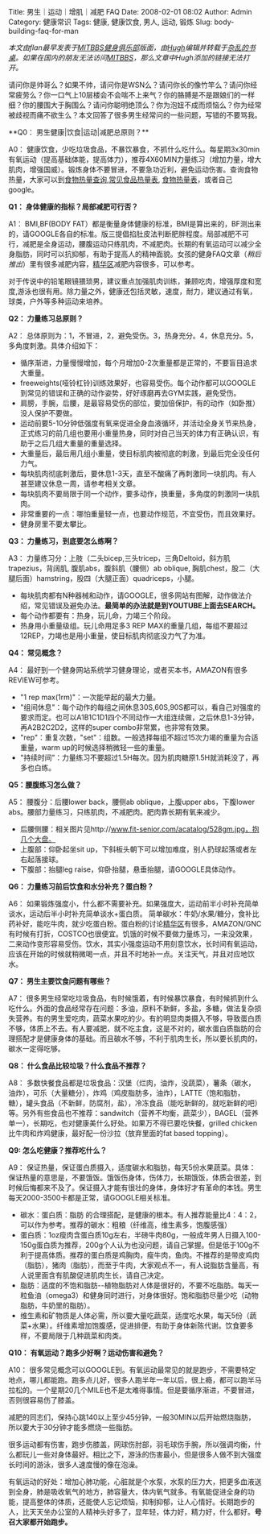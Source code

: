 Title: 男生｜运动｜增肌｜减肥 FAQ
Date: 2008-02-01 08:02
Author: Admin
Category: 健康常识
Tags: 健康, 健康饮食, 男人, 运动, 锻炼
Slug: body-building-faq-for-man

*本文由flan最早发表于[MITBBS健身俱乐部][]版面，由[Hugh][]编辑并转载于[杂乱的书桌][Hugh]。如果在国内的朋友无法访问[MITBBS][]，那么文章中Hugh添加的链接无法打开。*

请问你是帅哥么？如果不帅，请问你是WSN么？请问你长的像竹竿么？请问你经常疲劳么？你一口气上10层楼会不会喘不上来气？你的胳膊是不是跟娘们的一样细？你的腰围大于胸围么？请问你聪明绝顶么？你为泡妞不成而烦恼么？你为经常被歧视而痛不欲生么？本文回答了很多男生经常问的一些问题，写错的不要骂我。

</p>
**Q0： 男生健康|饮食|运动|减肥总原则？**

A0：
健康饮食，少吃垃圾食品，不暴饮暴食，不抓什么吃什么。每星期3x30min有氧运动（提高基础体能，提高体力），推荐4X60MIN力量练习（增加力量，增大肌肉，增强国威）。锻炼身体不要冒进，不要急功近利，避免运动伤害。查询食物热量，大家可以到[食物热量查询][],[常见食品热量表][],
[食物热量表][]，或者自己google。

</p>

**Q1： 身体健康的指标？局部减肥可行否？**

A1： BMI,BF(BODY
FAT）都是衡量身体健康的标准，BMI是算出来的，BF测出来的，请GOOGLE各自的标准。版三提倡掐肚皮法判断肥胖程度。局部减肥不可行，减肥是全身运动，腰腹运动只练肌肉，不减肥肉。长期的有氧运动可以减少全身脂肪，同时可以抗抑郁，有助于提高人的精神面貌。女孩的健身FAQ文章（*稍后推出*）里有很多减肥内容，[精华区][]减肥内容很多，可以参考。

对于传说中的铅笔眼镜猥琐男，建议重点加强肌肉训练，兼顾吃肉，增强厚度和宽度,游泳也很有用。除力量之外，健康还包括灵敏，速度，耐力，建议通过有氧，球类，户外等多种运动来培养。

</p>

**Q2： 力量练习总原则？**

A2：
总体原则为：1，不冒进，2，避免受伤。3，热身充分。4，休息充分。5，多角度刺激。具体介绍如下：

</p>

-   循序渐进，力量慢慢增加，每个月增加0-2次重量都是正常的，不要盲目追求大重量。
-   freeweights(哑铃杠铃)训练效果好，也容易受伤。每个动作都可以GOOGLE到常见的错误和正确的动作姿势，好好琢磨再去GYM实践，避免受伤。
-   肩膀，手腕，后腰，是最容易受伤的部位，要加倍保护，有的动作（如卧推）没人保护不要做。
-   运动前要5-10分钟低强度有氧来促进全身血液循环，并活动全身关节来热身，正式练习的前几组也要用小重量热身，同时对自己当天的体力有正确认识，有助于之后几组大重量的重量选择。
-   大重量后，最后用几组小重量，使目标肌肉被彻底的刺激，到最后完全没任何力气。
-   每块肌肉彻底刺激后，要休息1-3天，直至不酸痛了再刺激同一块肌肉。有人甚至建议休息一周，请参考相关文章。
-   每块肌肉不要局限于同一个动作，要多动作，换重量，多角度的刺激同一块肌肉。
-   非常重要的一点：哪怕重量轻一点，也要动作规范，不宜受伤，而且效果好。
-   健身房里不要太攀比。

</p>

**Q3： 力量练习，到底要怎么练啊？**

A3：
力量练习分：上肢（二头bicep,三头tricep，三角Deltoid，斜方肌trapezius，背阔肌,
腹肌abs，腹斜肌（腰侧）ab oblique,
胸肌chest，股二（大腿后面）hamstring，股四（大腿正面）quadriceps，小腿。

</p>

-   每块肌肉都有N种器械和动作，请GOOGLE，很多网站有图解，动作做法介绍，常见错误及避免办法。**最简单的办法就是到YOUTUBE上面去SEARCH。**
-   每个动作都要有：热身，玩儿命，力竭三个阶段。
-   热身用小重量级组。玩儿命用足多3 REP
    MAX的重量几组，每组不要超过12REP，力竭也是用小重量，使目标肌肉彻底没力气了为准。

</p>

</p>

**Q4： 常见概念？**

A4：
最好到一个健身网站系统学习健身理论，或者买本书，AMAZON有很多REVIEW可参考。

</p>

-   "1 rep max(1rm)"：一次能举起的最大力量。
-   "组间休息"：每个动作的每组之间休息30S,60S,90S都可以，看自己对强度的要求而定。也可以A1B1C1D1四个不同动作一大组连续做，之后休息1-3分钟，再A2B2C2D2，这样的super
    combo非常累，也非常有效果。
-   "rep"：重复次数，"set"：组数。一般选择每组不超过15次力竭的重量为合适重量，warm
    up的时候选择稍微轻一些的重量。
-   "持续时间”：力量练习不要超过1.5H每次。因为肌肉糖原1.5H就消耗没了，再多也白练。

</p>

**Q5：腰腹练习怎么做？**

A5： 腰腹分：后腰lower back，腰侧ab oblique，上腹upper abs，下腹lower
abs。腰部力量练习，只练肌肉，不减肥肉。肥肉靠长期有氧来减少。

</p>

-   后腰侧腰：相关图片见http://www.fit-senior.com/acatalog/528gm.jpg，抱几个大盘。
-   上腹部：仰卧起坐sit
    up，下斜板头朝下可以增加难度，别人扔球起落或者左右起落接球。
-   下腹部：抬腿leg raise，仰卧抬腿，悬垂抬腿，请GOOGLE具体动作。

</p>

**Q6： 力量练习前后饮食和水分补充？蛋白粉？**

A6：
如果锻炼强度小，什么都不需要补充。如果强度大，运动前半小时补充简单谈水，运动后半小时补充简单谈水+蛋白质。
简单碳水：牛奶/水果/糖分，食补比药补好，能吃牛肉，就少吃蛋白粉。蛋白粉的讨论[精华区][]有很多，AMAZON/GNC有时候有打折，COSTCO也很便宜。饥饿的时候不要做力量练习，一来没效果，二来动作变形容易受伤。饮水，其实小强度运动不用刻意饮水，长时间有氧运动，应该在开始的时候就稍微喝一点，并且不时地补一点。关注天气，并且对应地饮水。

</p>

**Q7： 男生主要饮食问题有哪些？**

A7：
很多男生经常吃垃圾食品，有时候饿着，有时候暴饮暴食，有时候抓到什么吃什么。外面的食品经常存在问题：多油，原料不新鲜，多盐，多糖，做法复杂损失营养。有的男生爱吃肉，蔬菜水果吃的少。有的明显肉类摄入不够，导致蛋白质不够，体质上不去。有人要减肥，就不吃主食，这是不对的，碳水蛋白质脂肪的合理搭配才是健康身体的基础。而且碳水不够，不利于肌肉生长，所以要长肌肉的，碳水一定得吃够。

</p>

**Q8： 什么食品比较垃圾？什么食品不推荐？**

A8：
多数快餐食品都是垃圾食品：汉堡（烂肉，油炸，没蔬菜），薯条（碳水，油炸），可乐（大量糖分），炸鸡（鸡皮脂肪多，油炸），LATTE（饱和脂肪，糖），罐头食品（不新鲜，防腐剂，盐），冷冻食品（能吃新鲜的，就吃新鲜的吧）等。另外有些食品也不推荐：sandwitch（营养不均衡，蔬菜少），BAGEL（营养单一），长期吃，也对健康美什么好处。如果万不得已要吃快餐，grilled
chicken比牛肉和炸鸡健康，最好配一份沙拉（放弃里面的fat based topping）。

</p>

**Q9: 怎么吃健康？推荐吃什么？**

A9：
保证热量，保证蛋白质摄入，适度碳水和脂肪，每天5份水果蔬菜。具体：保证热量的意思是，不要饿饭。饿饭伤身体，伤体力，长期饿饭，体质会很差，到时候后悔都来不及了。保证摄入才能有很壮的身体，身体好才有革命的本钱。男生每天2000-3500卡都是正常，请GOOGLE相关标准。

</p>

-   碳水：蛋白质：脂肪
    的合理搭配，是健康的根本。有人推荐能量比4：4：2，可以作为参考。推荐的碳水：粗粮（纤维高，维生素多，饱腹感强）
-   蛋白质：1oz瘦肉含蛋白质10g左右，半磅牛肉80g，一般成年男人日摄入100-150g蛋白质为推荐，200g个人认为也没问题，请自己掌握。但是低于100g不利于提高体质。推荐的蛋白质是鸡胸肉，瘦牛肉，鱼肉。不推荐的是带皮鸡肉（脂肪），猪肉（脂肪），而至于牛肉，大家观点不一，有人说脂肪含量高，有人说里面含有肌酸促进肌肉生长，请自己决定。
-   脂肪：适度的不饱和脂肪--植物脂肪对人体是很好的，不要不吃脂肪。每天一粒鱼油（omega3）和健身同时进行，对身体很好。饱和脂肪尽量少吃（动物脂肪，牛奶里的脂肪）。
-   维生素和矿物质是人体必需，所以要大量吃蔬菜，适度吃水果，每天5份（蔬菜+水果）。纤维素增加饱腹感，促进排便，有助于身体新陈代谢。饮食要多样，不要局限于几种蔬菜和肉类。

</p>

**Q10： 有氧运动？跑多少好啊？运动伤害和避免？**

A10：
很多常见概念可以GOOGLE到。有氧运动最常见的就是跑步，不需要特定地点，哪儿都能跑。跑多点儿好，很多人跑半年一年以后，很上瘾，都可以跑半马拉松的。一个星期20几个MILE也不是太难得事情。但是要循序渐进，不要冒进，否则很容易伤了膝盖。

</p>

减肥的同志们，保持心跳140以上至少45分钟，一般30MIN以后开始燃烧脂肪，所以要大于30分钟才能多燃烧一些脂肪。

</p>

很多运动都有伤害，跑步伤膝盖，网球伤肘部，羽毛球伤手腕，所以强调均衡，什么都玩儿一些对身体最好。相比之下，游泳的伤害最小，但是很多人做不到大强度长时间的游泳，很多人速度慢的像在泡澡。

</p>

有氧运动的好处：增加心肺功能，心脏就是个水泵，水泵的压力大，把更多血液送到全身，肺是吸收氧气的地方，肺容量大，体内氧气就多。有氧能促进全身的功能，提高整体的体质，还能使人忘记烦恼，抑制抑郁，让人心情好。长期跑步的人，比天天坐办公室的人精神头好多了，显年轻，体力好，精力好，什么都好。**号召大家都开始跑步。**

</p>

</p>

  [MITBBS健身俱乐部]: http://www.mitbbs.com/article1/Fitness/31169388_0_1.html
  [Hugh]: http://www.quhuashuai.com
  [MITBBS]: http://www.mitbbs.com
  [食物热量查询]: http://202.99.23.194/food/index.asp?food_s=ON&food_type=&food_name=&sub=%B2%E9%D1%AF
  [常见食品热量表]: http://www.yacou.net/yy/2-cjsp/index.htm
  [食物热量表]: http://www.39.net/app/2002/Food_Hot/
  [精华区]: http://www.mitbbs.com/bbsdoc3/club.faq/Fitness/5
